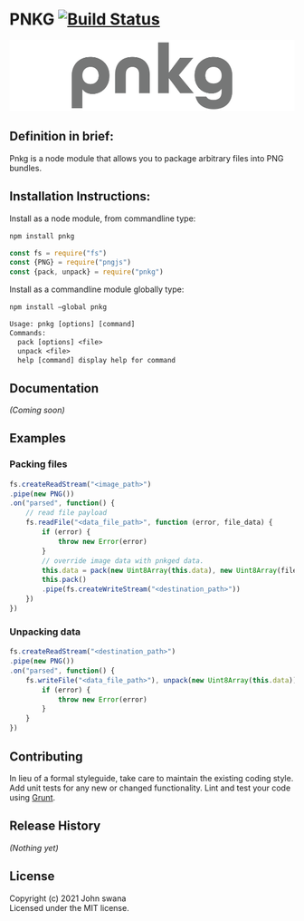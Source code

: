 # PNKG [![Build Status](https://api.travis-ci.com/swashvirus/pnkg.svg?branch=main)](https://travis-ci.com/swashvirus/pnkg)
[![Pnkg logo](pnkg-gray.png)](https://github.com/swashvirus/pnkg)
## Definition in brief:
Pnkg is a node module that allows you to package arbitrary files into PNG bundles.

## Installation Instructions:
Install as a node module, from commandline type:
```
npm install pnkg
```

```javascript
const fs = require("fs")
const {PNG} = require("pngjs")
const {pack, unpack} = require("pnkg")
```

Install as a commandline module globally type:
```
npm install —global pnkg
```
```
Usage: pnkg [options] [command]
Commands:
  pack [options] <file>
  unpack <file>
  help [command] display help for command
```
## Documentation
_(Coming soon)_

## Examples
### Packing files
```javascript
fs.createReadStream("<image_path>")
.pipe(new PNG())
.on("parsed", function() {
    // read file payload
    fs.readFile("<data_file_path>", function (error, file_data) {
        if (error) {
            throw new Error(error)
        }
        // override image data with pnkged data.
        this.data = pack(new Uint8Array(this.data), new Uint8Array(file_data))
        this.pack()
        .pipe(fs.createWriteStream("<destination_path>"))
    })
})
```
### Unpacking data
```javascript
fs.createReadStream("<destination_path>")
.pipe(new PNG())
.on("parsed", function() {
    fs.writeFile("<data_file_path>"), unpack(new Uint8Array(this.data)), function(error) {
        if (error) {
            throw new Error(error)
        }
    }
})
```
## Contributing
In lieu of a formal styleguide, take care to maintain the existing coding style. Add unit tests for any new or changed functionality. Lint and test your code using [Grunt](http://gruntjs.com/).

## Release History
_(Nothing yet)_

## License
Copyright (c) 2021 John swana  
Licensed under the MIT license.
